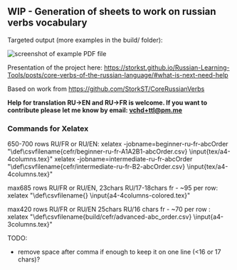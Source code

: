 ## WIP - Generation of sheets to work on russian verbs vocabulary

Targeted output (more examples in the build/ folder):

![screenshot of example PDF file](https://github.com/StorkST/RussianVerbsSheets/raw/master/example-sheet.png "RU/EN intermediate")

Presentation of the project here: https://storkst.github.io/Russian-Learning-Tools/posts/core-verbs-of-the-russian-language/#what-is-next-need-help

Based on work from https://github.com/StorkST/CoreRussianVerbs


**Help for translation RU->EN and RU->FR is welcome. If you want to contribute please let me know by email: vchd+ttl@pm.me**


### Commands for Xelatex
650-700 rows RU/FR or RU/EN:
xelatex -jobname=beginner-ru-fr-abcOrder "\def\csvfilename{cefr/beginner-ru-fr-A1A2B1-abcOrder.csv} \input{tex/a4-4columns.tex}"
xelatex -jobname=intermediate-ru-fr-abcOrder "\def\csvfilename{cefr/intermediate-ru-fr-B2-abcOrder.csv} \input{tex/a4-4columns.tex}"

max685 rows RU/FR or RU/EN, 23chars RU/17-18chars fr - ~95 per row:
xelatex "\def\csvfilename{} \input{a4-4columns-colored.tex}"

max420 rows RU/FR or RU/EN 25chars RU/16 chars fr - ~70 per row :
xelatex "\def\csvfilename{build/cefr/advanced-abc_order.csv} \input{a4-3columns.tex}"

TODO:
  * remove space after comma if enough to keep it on one line (<16 or 17 chars)?
